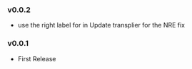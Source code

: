 ### v0.0.2
- use the right label for in Update transplier for the NRE fix

### v0.0.1
- First Release

